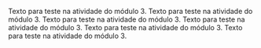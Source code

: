 Texto para teste na atividade do módulo 3.
Texto para teste na atividade do módulo 3.
Texto para teste na atividade do módulo 3.
Texto para teste na atividade do módulo 3.
Texto para teste na atividade do módulo 3.
Texto para teste na atividade do módulo 3.
